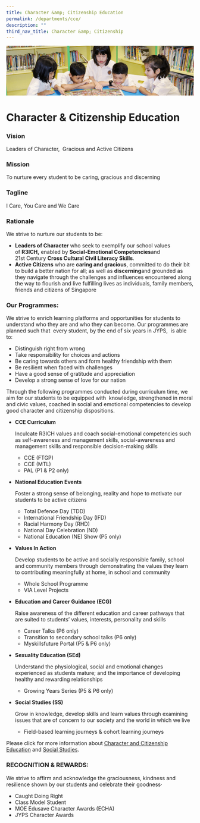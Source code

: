 ```yaml
---
title: Character &amp; Citizenship Education
permalink: /departments/cce/
description: ""
third_nav_title: Character &amp; Citizenship
---
```

![](/images/banner.gif)

Character &amp; Citizenship Education
=================================

### Vision

Leaders of Character, &nbsp;Gracious and Active Citizens

  

### Mission

To nurture every student to be caring, gracious and discerning

  

### Tagline

I Care, You Care and We Care

  

### Rationale

We strive to nurture our students to be:

 *   <b>Leaders of Character</b>&nbsp;who seek to exemplify our school values of&nbsp;**R3ICH,**&nbsp;enabled by&nbsp;**Social-Emotional Competencies**and 21st&nbsp;Century&nbsp;**Cross Cultural Civil Literacy Skills**.
*   <b>Active Citizens</b>&nbsp;who are&nbsp;**caring and gracious**, committed to do their bit to build a better nation for all; as well as&nbsp;**discerning**and grounded as they navigate through the challenges and influences encountered along the way to flourish and live fulfilling lives as individuals, family members, friends and citizens of Singapore

### Our Programmes:

We strive to enrich learning platforms and opportunities for students to understand who they are and who they can become. Our programmes are planned such that&nbsp; every student, by the end of six years in JYPS,&nbsp; is able to:

*   Distinguish right from wrong
*   Take responsibility for choices and actions
*   Be caring towards others and form healthy friendship with them
*   Be resilient when faced with challenges
*   Have a good sense of gratitude and appreciation
*   Develop a strong sense of love for our nation

Through the following programmes conducted during curriculum time, we aim for our students to be equipped with&nbsp; knowledge, strengthened in moral and civic values, coached in social and emotional competencies to develop good character and citizenship dispositions.


* <b>CCE Curriculum</b>
 &nbsp;&nbsp; &nbsp;&nbsp;
			
			
	Inculcate R3ICH values and coach social-emotional competencies such as self-awareness and management skills, social-awareness and management skills and responsible decision-making skills

	*   CCE (FTGP)
	*   CCE (MTL)
	*   PAL (P1 &amp; P2 only)
	

*   <b>National Education Events</b>

	Foster a strong sense of belonging, reality and hope to motivate our students to be active citizens

	*   Total Defence Day (TDD)
	*   International Friendship Day (IFD)
	*   Racial Harmony Day (RHD)
	*   National Day Celebration (ND)
	*   National Education (NE) Show (P5 only)

*   <b>Values In Action</b>  
    

	Develop students to be active and socially responsible family, school and community members through demonstrating the values they learn to contributing meaningfully at home, in school and community

	*   Whole School Programme
	*   VIA Level Projects

*   <b>Education and Career Guidance (ECG)</b> 

	Raise awareness of the different education and career pathways that are&nbsp;suited to students’ values, interests, personality&nbsp;and skills
	
	*   Career Talks (P6 only)
	*   Transition to secondary school talks (P6 only)
	*   Myskillsfuture Portal (P5 &amp; P6 only)

*   <b>Sexuality Education (SEd)</b>
    

	Understand the physiological, social and emotional changes experienced as students mature; and the importance of&nbsp;developing healthy and rewarding relationships  

	*   Growing Years Series (P5 &amp; P6 only)

*   <b>Social Studies (SS)</b>    

	Grow in knowledge, develop skills and learn values through examining issues that are of concern to our society and the world in which we live

	*   Field-based learning journeys &amp; cohort learning journeys

Please click for more information about&nbsp;[Character and Citizenship Education](/files/2021-primary-character-and-citizenship-education.pdf)&nbsp;and&nbsp;[Social Studies](/files/2020-social-studies-primary.pdf).


### RECOGNITION &amp; REWARDS:

We strive to affirm and acknowledge the graciousness, kindness and resilience shown by our students and celebrate their goodness·&nbsp;&nbsp;&nbsp;&nbsp;&nbsp;&nbsp;&nbsp;
*   Caught Doing Right
*   Class Model Student
*   MOE Edusave Character Awards (ECHA)
*   JYPS Character Awards
